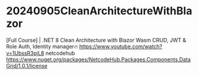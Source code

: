 # 20240905CleanArchitectureWithBlazor
[Full Course] | .NET 8 Clean Architecture with Blazor Wasm CRUD, JWT & Role Auth, Identity manager🔥
https://www.youtube.com/watch?v=1UbssR3pjL8
netcodehub
https://www.nuget.org/packages/NetcodeHub.Packages.Components.DataGrid/1.0.1/license